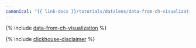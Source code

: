 ```yaml
---
canonical: "{{ link-docs }}/tutorials/datalens/data-from-ch-visualization"
---
```


{% include [data-from-ch-visualization](../../_tutorials/datalens/data-from-ch-visualization.md) %}

{% include [clickhouse-disclaimer](../../_includes/clickhouse-disclaimer.md) %}
